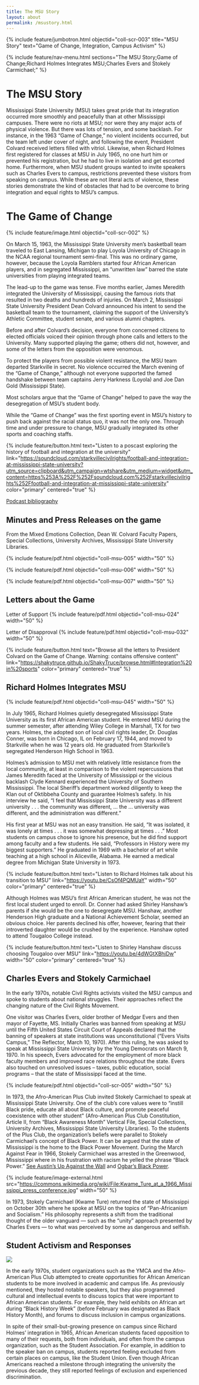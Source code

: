 ```yaml
---
title: The MSU Story
layout: about
permalink: /msustory.html
---
```

{% include feature/jumbotron.html objectid="coll-scr-003" title="MSU Story" text="Game of Change, Integration, Campus Activism" %}

{% include feature/nav-menu.html sections="The MSU Story;Game of Change;Richard Holmes Integrates MSU;Charles Evers and Stokely Carmichael;" %}

# The MSU Story
Mississippi State University (MSU) takes great pride that its integration occurred more smoothly and peacefully than at other Mississippi campuses.  There were no riots at MSU; nor were they any major acts of physical violence.  But there was lots of tension, and some backlash.  For instance, in the 1963 “Game of Change,” no violent incidents occurred, but the team left under cover of night, and following the event, President Colvard received letters filled with vitriol. Likewise, when Richard Holmes first registered for classes at MSU in July 1965, no one hurt him or prevented his registration, but he had to live in isolation and get escorted home.  Furthermore, when MSU student groups wanted to invite speakers such as Charles Evers to campus, restrictions prevented these visitors from speaking on campus.  While these are not literal acts of violence, these stories demonstrate the kind of obstacles that had to be overcome to bring integration and equal rights to MSU’s campus.

# The Game of Change

{% include feature/image.html objectid="coll-scr-002" %}

On March 15, 1963, the Mississippi State University men’s basketball team traveled to East Lansing, Michigan to play Loyola University of Chicago in the NCAA regional tournament semi-final.  This was no ordinary game, however, because the Loyola Ramblers started four African American players, and in segregated Mississippi, an “unwritten law” barred the state universities from playing integrated teams.

The lead-up to the game was tense.  Five months earlier, James Meredith integrated the University of Mississippi, causing the famous riots that resulted in two deaths and hundreds of injuries. On March 2, Mississippi State University President Dean Colvard announced his intent to send the basketball team to the tournament, claiming the support of the University’s Athletic Committee, student senate, and various alumni chapters.

Before and after Colvard’s decision, everyone from concerned citizens to elected officials voiced their opinion through phone calls and letters to the University.  Many supported playing the game; others did not, however, and some of the letters from the opposition were venomous.

To protect the players from possible violent resistance, the MSU team departed Starkville in secret. No violence occurred the March evening of the “Game of Change,” although not everyone supported the famed handshake between team captains Jerry Harkness (Loyola) and Joe Dan Gold (Mississippi State).

Most scholars argue that the “Game of Change” helped to pave the way the desegregation of MSU’s student body.

While the “Game of Change” was the first sporting event in MSU’s history to push back against the racial status quo, it was not the only one.  Through time and under pressure to change, MSU gradually integrated its other sports and coaching staffs.

{% include feature/button.html text="Listen to a poscast exploring the history of football and integration at the university" link="https://soundcloud.com/starkvillecivilrights/football-and-integration-at-mississippi-state-university?utm_source=clipboard&utm_campaign=wtshare&utm_medium=widget&utm_content=https%253A%252F%252Fsoundcloud.com%252Fstarkvillecivilrights%252Ffootball-and-integration-at-mississippi-state-university" color="primary" centered="true" %}


<a href="https://docs.google.com/document/d/1g-MbgL5gOGEWAJTXjKS-HgsXA6bFCjcg-RMqbXamaDQ/edit?usp=sharing">Podcast bibliography</a>

## Minutes and Press Releases on the game
From the Mixed Emotions Collection, Dean W. Colvard Faculty Papers, Special Collections, University Archives, Mississippi State University Libraries.

{% include feature/pdf.html objectid="coll-msu-005" width="50" %}

{% include feature/pdf.html objectid="coll-msu-006" width="50" %}

{% include feature/pdf.html objectid="coll-msu-007" width="50" %}

<!--missing 008, possibly the Resolution. Not in objects folder or data sheet. Reference: https://drive.google.com/file/d/0B5tiL0HMFLJGM2RqVlJnMmNCVmc/view?usp=sharing&resourcekey=0-dV8UGHiXaQn5y4kYdBLX4g {% include feature/pdf.html objectid="coll-msu-008" width="50" %}-->

## Letters about the Game

Letter of Support
{% include feature/pdf.html objectid="coll-msu-024" width="50" %}

Letter of Disapproval
{% include feature/pdf.html objectid="coll-msu-032" width="50" %}

{% include feature/button.html text="Browse all the letters to President Colvard on the Game of Change. Warning: contains offensive content" link="https://shakytruce.github.io/ShakyTruce/browse.html#Integration%20in%20sports" color="primary" centered="true" %}

## Richard Holmes Integrates MSU

{% include feature/pdf.html objectid="coll-msu-045" width="50" %}

In July 1965, Richard Holmes quietly desegregated Mississippi State University as its first African American student. He entered MSU during the summer semester, after attending Wiley College in Marshall, TX for two years. Holmes, the adopted son of local civil rights leader, Dr. Douglas Conner,  was born in Chicago, IL on February 17, 1944, and moved to Starkville when he was 12 years old. He graduated from Starkville’s segregated Henderson High School in 1963.

Holmes’s admission to MSU met with relatively little resistance from the local community, at least in comparison to the violent repercussions that James Meredith faced at the University of Mississippi or the vicious backlash Clyde Kennard experienced the University of Southern Mississippi. The local Sheriff’s department worked diligently to keep the Klan out of Oktibbeha County and guarantee Holmes’s safety. In his interview he said, “I feel that Mississippi State University was a different university . . . the community was different, … the … university was different, and the administration was different.” 

His first year at MSU was not an easy transition. He said, “It was isolated, it was lonely at times . . . it was somewhat depressing at times . . .” Most students on campus chose to ignore his presence, but he did find support among faculty and a few students. He said, “Professors in History were my biggest supporters.” He graduated in 1969 with a bachelor of art while teaching at a high school in Aliceville, Alabama. He earned a medical degree from Michigan State University in 1973. 

{% include feature/button.html text="Listen to Richard Holmes talk about his transition to MSU" link="https://youtu.be/CsOf4PQMUaY" width="50" color="primary" centered="true" %}

Although Holmes was MSU’s first African American student, he was not the first local student urged to enroll.  Dr. Conner had asked Shirley Hanshaw’s parents if she would be the one to desegregate MSU.  Hanshaw, another Henderson High graduate and a National Achievement Scholar, seemed an obvious choice.  Her parents declined his offer, however, fearing that their introverted daughter would be crushed by the experience.  Hanshaw opted to attend Tougaloo College instead. 

{% include feature/button.html text="Listen to Shirley Hanshaw discuss choosing Tougaloo over MSU" link="https://youtu.be/4dWGtXBhjDw" width="50" color="primary" centered="true" %}

## Charles Evers and Stokely Carmichael

In the early 1970s, notable Civil Rights activists visited the MSU campus and spoke to students about national struggles. Their approaches reflect the changing nature of the Civil Rights Movement.

One visitor was Charles Evers, older brother of Medgar Evers and then mayor of Fayette, MS. Initially Charles was banned from speaking at MSU until the Fifth United States Circuit Court of Appeals declared that the banning of speakers at state institutions was unconstitutional (“Evers Visits Campus,” The Reflector, March 10, 1970). After this ruling, he was asked to speak at Mississippi State University by the Young Democrats on March 9, 1970. In his speech, Evers advocated for the employment of more black faculty members and improved race relations throughout the state.  Evers also touched on unresolved issues – taxes, public education, social programs – that the state of Mississippi faced at the time. 

{% include feature/pdf.html objectid="coll-scr-005" width="50" %}

In 1973, the Afro-American Plus Club invited Stokely Carmichael to speak at Mississippi State University. One of the club’s core values were to “instill Black pride, educate all about Black culture, and promote peaceful coexistence with other student" (Afro-American Plus Club Constitution, Article II, from “Black Awareness Month” Vertical File, Special Collections, University Archives, Mississippi State University Libraries). To the students of the Plus Club, the organization’s beliefs were parallel to Stokely Carmichael’s concept of Black Power. It can be argued that the state of Mississippi is the home to the Black Power Movement. During the March Against Fear in 1966, Stokely Carmichael was arrested in the Greenwood, Mississippi where in his frustration with racism he yelled the phrase “Black Power.” <a href="http://mlp.ent.sirsi.net/client/en_US/msstate/search/detailnonmodal/ent:$002f$002fSD_ILS$002f0$002fSD_ILS:1044912/one?qu=Up+Against+the+Wall%3A+Violence+in+the+Making+and+Unmaking+of+the+Black+Panther+Party&te=ILS">See Austin’s Up Against the Wall</a> and <a href="http://mlp.ent.sirsi.net/client/en_US/msstate/search/detailnonmodal/ent:$002f$002fSD_ILS$002f0$002fSD_ILS:1159316/one?qu=Black+Power%3A+Radical+Politics+and+African+American+Identity&te=ILS">Ogbar’s Black Power</a>.  

{% include feature/image-external.html src="https://commons.wikimedia.org/wiki/File:Kwame_Ture_at_a_1966_Mississippi_press_conference.jpg" width="50" %}

In 1973, Stokely Carmichael (Kwame Ture) returned the state of Mississippi on October 30th where he spoke at MSU on the topics of “Pan-Africanism and Socialism.” His philosophy represents a shift from the traditional thought of the older vanguard — such as the “unity” approach presented by Charles Evers — to what was perceived by some as dangerous and selfish. 

## Student Activism and Responses

<img src="https://starkvillecivilrights.msstate.edu/wordpress/wp-content/uploads/Reflector-1971-12-14-black-Santa-e1494609246242-768x511.jpg">
<!--Image - A child and Santa on campus at MSU in December 1971, *The Reflector*. Add to objects and create includes code at a later date-->

In the early 1970s, student organizations such as the YMCA and the Afro-American Plus Club attempted to create opportunities for African American students to be more involved in academic and campus life. As previously mentioned, they hosted notable speakers, but they also programmed cultural and intellectual events to discuss topics that were important to African American students.  For example, they held exhibits on African art during “Black History Week” (before February was designated as Black History Month), and forums to discuss inclusion in campus organizations.

In spite of their small-but-growing presence on campus since Richard Holmes’ integration in 1965, African American students faced opposition to many of their requests, both from individuals, and often from the campus organization, such as the Student Association. For example, in addition to the speaker ban on campus, students reported feeling excluded from certain places on campus, like the Student Union. Even though African Americans reached a milestone through integrating the university the previous decade, they still reported feelings of exclusion and experienced discrimination.

<!--add objects from Afro American Plus Club and YMCA -->